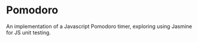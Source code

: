 # Pomodoro

An implementation of a Javascript Pomodoro timer, exploring using Jasmine for
JS unit testing.

